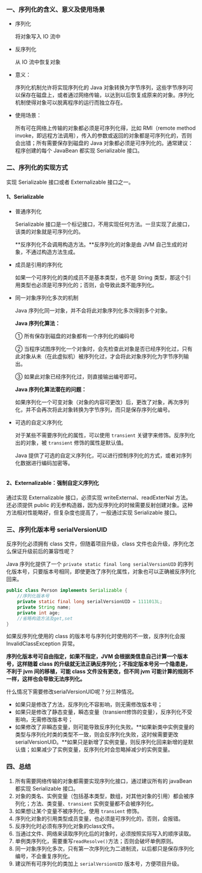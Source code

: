 ### 一、序列化的含义、意义及使用场景

- 序列化

  将对象写入 IO 流中

- 反序列化

  从 IO 流中恢复对象

- 意义：

  序列化机制允许将实现序列化的 Java 对象转换为字节序列，这些字节序列可以保存在磁盘上，或者通过网络传输，以达到以后恢复成原来的对象。序列化机制使得对象可以脱离程序的运行而独立存在。

- 使用场景：

  所有可在网络上传输的对象都必须是可序列化得，比如 RMI（remote method invoke，即远程方法调用），传入的参数或返回的对象都是可序列化的，否则会出错；所有需要保存到磁盘的 Java 对象都必须是可序列化的。通常建议：程序创建的每个 JavaBean 都实现 Serializable 接口。

### 二、序列化的实现方式

实现 Serializable 接口或者 Externalizable 接口之一。

#### 1、Serializable

- 普通序列化

  Serializable 接口是一个标记接口，不用实现任何方法。一旦实现了此接口，该类的对象就是可序列化的。

  **反序列化不会调用构造方法。**反序列化的对象是由 JVM 自己生成的对象，不通过构造方法生成。

- 成员是引用的序列化

  如果一个可序列化的类的成员不是基本类型，也不是 String 类型，那这个引用类型也必须是可序列化的；否则，会导致此类不能序列化。

- 同一对象序列化多次的机制

  Java 序列化同一对象，并不会将此对象序列化多次得到多个对象。

  **Java 序列化算法：**

  ① 所有保存到磁盘的对象都有一个序列化的编码号

  ② 当程序试图序列化一个对象时，会先检查此对象是否已经序列化过，只有此对象从未（在此虚拟机）被序列化过，才会将此对象序列化为字节序列输出。

  ③ 如果此对象已经序列化过，则直接输出编号即可。

  **Java 序列化算法潜在的问题：**

  如果序列化一个可变对象（对象的内容可更改）后，更改了对象，再次序列化，并不会再次将此对象转换为字节序列，而只是保存序列化编号。

- 可选的自定义序列化

  对于某些不需要序列化的属性，可以使用 `transient` 关键字来修饰。反序列化出的对象，被 `transient`  修饰的属性是默认值。

  Java 提供了可选的自定义序列化，可以进行控制序列化的方式，或者对序列化数据进行编码加密等。

  ```java
  
  ```

#### 2、Externalizable：强制自定义序列化

通过实现 Externalizable 接口，必须实现 writeExternal、readExterNal 方法。还必须提供 public 的无参构造器，因为反序列化的时候需要反射创建对象。这种方法相对性能略好，但复杂度也提高了，一般通过实现 Serializable 接口。



### 三、序列化版本号 serialVersionUID

反序列化必须拥有 class 文件，但随着项目升级，class 文件也会升级，序列化怎么保证升级前后的兼容性呢？

Java 序列化提供了一个 `private static final long serialVersionUID` 的序列化版本号，只要版本号相同，即使更改了序列化属性，对象也可以正确被反序列化回来。

```java
public class Person implements Serializable {
    //序列化版本号
    private static final long serialVersionUID = 1111013L;
    private String name;
    private int age;
    //省略构造方法及get,set
}
```

如果反序列化使用的 class 的版本号与序列化时使用的不一致，反序列化会报 InvalidClassException 异常。

**序列化版本号可自由指定，如果不指定，JVM 会根据类信息自己计算一个版本号，这样随着 class 的升级就无法正确反序列化；不指定版本号另一个隐患是，不利于 jvm 间的移植，可能 class 文件没有更改，但不同 jvm 可能计算的规则不一样，这样也会导致无法序列化。**

什么情况下需要修改serialVersionUID呢？分三种情况。

- 如果只是修改了方法，反序列化不容影响，则无需修改版本号；
- 如果只是修改了静态变量，瞬态变量（transient修饰的变量），反序列化不受影响，无需修改版本号；
- 如果修改了非瞬态变量，则可能导致反序列化失败。**如果新类中实例变量的类型与序列化时类的类型不一致，则会反序列化失败，这时候需要更改serialVersionUID。**如果只是新增了实例变量，则反序列化回来新增的是默认值；如果减少了实例变量，反序列化时会忽略掉减少的实例变量。

### 四、总结

1. 所有需要网络传输的对象都需要实现序列化接口，通过建议所有的 javaBean 都实现 Serializable 接口。
2. 对象的类名、实例变量（包括基本类型，数组，对其他对象的引用）都会被序列化；方法、类变量、`transient` 实例变量都不会被序列化。
3. 如果想让某个变量不被序列化，使用 `transient` 修饰。
4. 序列化对象的引用类型成员变量，也必须是可序列化的，否则，会报错。
5. 反序列化时必须有序列化对象的class文件。
6. 当通过文件、网络来读取序列化后的对象时，必须按照实际写入的顺序读取。
7. 单例类序列化，需要重写`readResolve()`方法；否则会破坏单例原则。
8. 同一对象序列化多次，只有第一次序列化为二进制流，以后都只是保存序列化编号，不会重复序列化。
9. 建议所有可序列化的类加上 `serialVersionUID` 版本号，方便项目升级。

  

















